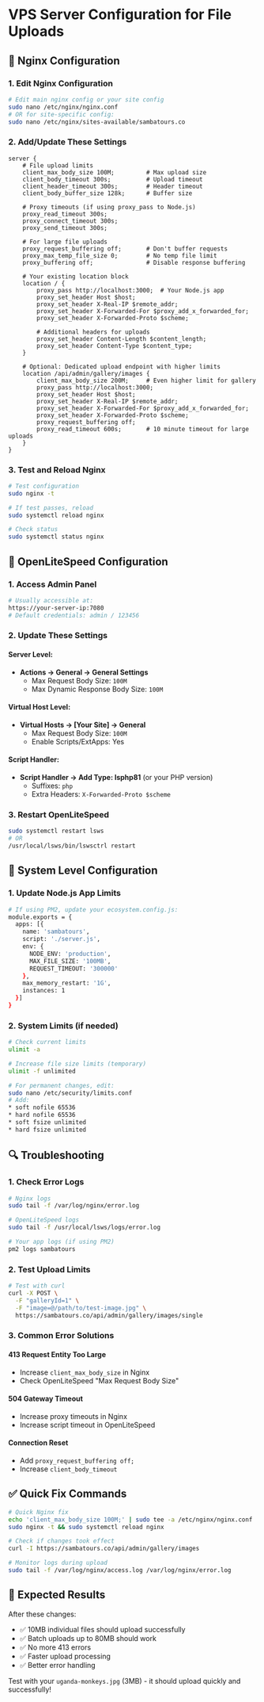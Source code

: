 # VPS Server Configuration for File Uploads

## 🔧 Nginx Configuration

### 1. Edit Nginx Configuration
```bash
# Edit main nginx config or your site config
sudo nano /etc/nginx/nginx.conf
# OR for site-specific config:
sudo nano /etc/nginx/sites-available/sambatours.co
```

### 2. Add/Update These Settings
```nginx
server {
    # File upload limits
    client_max_body_size 100M;         # Max upload size
    client_body_timeout 300s;          # Upload timeout
    client_header_timeout 300s;        # Header timeout
    client_body_buffer_size 128k;      # Buffer size
    
    # Proxy timeouts (if using proxy_pass to Node.js)
    proxy_read_timeout 300s;
    proxy_connect_timeout 300s;
    proxy_send_timeout 300s;
    
    # For large file uploads
    proxy_request_buffering off;       # Don't buffer requests
    proxy_max_temp_file_size 0;        # No temp file limit
    proxy_buffering off;               # Disable response buffering
    
    # Your existing location block
    location / {
        proxy_pass http://localhost:3000;  # Your Node.js app
        proxy_set_header Host $host;
        proxy_set_header X-Real-IP $remote_addr;
        proxy_set_header X-Forwarded-For $proxy_add_x_forwarded_for;
        proxy_set_header X-Forwarded-Proto $scheme;
        
        # Additional headers for uploads
        proxy_set_header Content-Length $content_length;
        proxy_set_header Content-Type $content_type;
    }
    
    # Optional: Dedicated upload endpoint with higher limits
    location /api/admin/gallery/images {
        client_max_body_size 200M;     # Even higher limit for gallery
        proxy_pass http://localhost:3000;
        proxy_set_header Host $host;
        proxy_set_header X-Real-IP $remote_addr;
        proxy_set_header X-Forwarded-For $proxy_add_x_forwarded_for;
        proxy_set_header X-Forwarded-Proto $scheme;
        proxy_request_buffering off;
        proxy_read_timeout 600s;       # 10 minute timeout for large uploads
    }
}
```

### 3. Test and Reload Nginx
```bash
# Test configuration
sudo nginx -t

# If test passes, reload
sudo systemctl reload nginx

# Check status
sudo systemctl status nginx
```

## 🚀 OpenLiteSpeed Configuration

### 1. Access Admin Panel
```bash
# Usually accessible at:
https://your-server-ip:7080
# Default credentials: admin / 123456
```

### 2. Update These Settings

#### Server Level:
- **Actions → General → General Settings**
  - Max Request Body Size: `100M`
  - Max Dynamic Response Body Size: `100M`

#### Virtual Host Level:
- **Virtual Hosts → [Your Site] → General**
  - Max Request Body Size: `100M`
  - Enable Scripts/ExtApps: Yes

#### Script Handler:
- **Script Handler → Add Type: lsphp81** (or your PHP version)
  - Suffixes: `php`
  - Extra Headers: `X-Forwarded-Proto $scheme`

### 3. Restart OpenLiteSpeed
```bash
sudo systemctl restart lsws
# OR
/usr/local/lsws/bin/lswsctrl restart
```

## 🐧 System Level Configuration

### 1. Update Node.js App Limits
```bash
# If using PM2, update your ecosystem.config.js:
module.exports = {
  apps: [{
    name: 'sambatours',
    script: './server.js',
    env: {
      NODE_ENV: 'production',
      MAX_FILE_SIZE: '100MB',
      REQUEST_TIMEOUT: '300000'
    },
    max_memory_restart: '1G',
    instances: 1
  }]
}
```

### 2. System Limits (if needed)
```bash
# Check current limits
ulimit -a

# Increase file size limits (temporary)
ulimit -f unlimited

# For permanent changes, edit:
sudo nano /etc/security/limits.conf
# Add:
* soft nofile 65536
* hard nofile 65536
* soft fsize unlimited
* hard fsize unlimited
```

## 🔍 Troubleshooting

### 1. Check Error Logs
```bash
# Nginx logs
sudo tail -f /var/log/nginx/error.log

# OpenLiteSpeed logs
sudo tail -f /usr/local/lsws/logs/error.log

# Your app logs (if using PM2)
pm2 logs sambatours
```

### 2. Test Upload Limits
```bash
# Test with curl
curl -X POST \
  -F "galleryId=1" \
  -F "image=@/path/to/test-image.jpg" \
  https://sambatours.co/api/admin/gallery/images/single
```

### 3. Common Error Solutions

#### 413 Request Entity Too Large
- Increase `client_max_body_size` in Nginx
- Check OpenLiteSpeed "Max Request Body Size"

#### 504 Gateway Timeout
- Increase proxy timeouts in Nginx
- Increase script timeout in OpenLiteSpeed

#### Connection Reset
- Add `proxy_request_buffering off;`
- Increase `client_body_timeout`

## ✅ Quick Fix Commands

```bash
# Quick Nginx fix
echo 'client_max_body_size 100M;' | sudo tee -a /etc/nginx/nginx.conf
sudo nginx -t && sudo systemctl reload nginx

# Check if changes took effect
curl -I https://sambatours.co/api/admin/gallery/images

# Monitor logs during upload
sudo tail -f /var/log/nginx/access.log /var/log/nginx/error.log
```

## 🎯 Expected Results

After these changes:
- ✅ 10MB individual files should upload successfully
- ✅ Batch uploads up to 80MB should work
- ✅ No more 413 errors
- ✅ Faster upload processing
- ✅ Better error handling

Test with your `uganda-monkeys.jpg` (3MB) - it should upload quickly and successfully!
